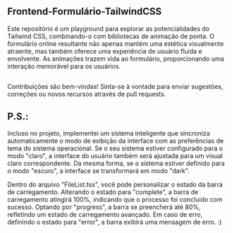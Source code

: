 

## Frontend-Formulário-TailwindCSS

Este repositório é um playground para explorar as potencialidades do Tailwind CSS, combinando-o com bibliotecas de animação de ponta. O formulário online resultante não apenas mantém uma estética visualmente atraente, mas também oferece uma experiência de usuário fluida e envolvente. As animações trazem vida ao formulário, proporcionando uma interação memorável para os usuários.

##

Contribuições são bem-vindas! Sinta-se à vontade para enviar sugestões, correções ou novos recursos através de pull requests.

##

## P.S.: 

Incluso no projeto, implementei um sistema inteligente que sincroniza automaticamente o modo de exibição da interface com as preferências de tema do sistema operacional. Se o seu sistema estiver configurado para o modo "claro", a interface do usuário também será ajustada para um visual claro correspondente. Da mesma forma, se o sistema estiver definido para o modo "escuro", a interface se transformará em modo "dark".

Dentro do arquivo "FileList.tsx", você pode personalizar o estado da barra de carregamento. Alterando o estado para "complete", a barra de carregamento atingirá 100%, indicando que o processo foi concluído com sucesso. Optando por "progress", a barra se preencherá até 80%, refletindo um estado de carregamento avançado. Em caso de erro, definindo o estado para "error", a barra exibirá uma mensagem de erro. :)
